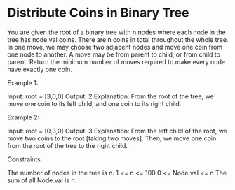 # Distribute Coins in Binary Tree

You are given the root of a binary tree with n nodes where each node in the tree has node.val coins. There are n coins in total throughout the whole tree.
In one move, we may choose two adjacent nodes and move one coin from one node to another. A move may be from parent to child, or from child to parent.
Return the minimum number of moves required to make every node have exactly one coin.

Example 1:

Input: root = [3,0,0]
Output: 2
Explanation: From the root of the tree, we move one coin to its left child, and one coin to its right child.

Example 2:

Input: root = [0,3,0]
Output: 3
Explanation: From the left child of the root, we move two coins to the root [taking two moves]. Then, we move one coin from the root of the tree to the right child.

Constraints:

The number of nodes in the tree is n.
1 <= n <= 100
0 <= Node.val <= n
The sum of all Node.val is n.
